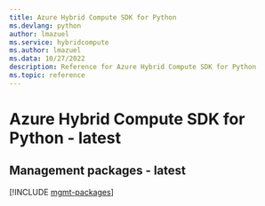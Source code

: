 ```yaml
---
title: Azure Hybrid Compute SDK for Python
ms.devlang: python
author: lmazuel
ms.service: hybridcompute
ms.author: lmazuel
ms.data: 10/27/2022
description: Reference for Azure Hybrid Compute SDK for Python
ms.topic: reference
---
```

# Azure Hybrid Compute SDK for Python - latest

## Management packages - latest
[!INCLUDE [mgmt-packages](hybrid-compute-mgmt-index.md)]